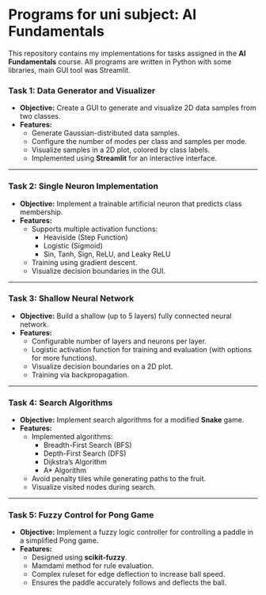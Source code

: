 # Programs for uni subject: AI Fundamentals

This repository contains my implementations for tasks assigned in the **AI Fundamentals** course.
All programs are written in Python with some libraries, main GUI tool was Streamlit.

### Task 1: Data Generator and Visualizer

- **Objective:** Create a GUI to generate and visualize 2D data samples from two classes.  
- **Features:**
  - Generate Gaussian-distributed data samples.
  - Configure the number of modes per class and samples per mode.
  - Visualize samples in a 2D plot, colored by class labels.
  - Implemented using **Streamlit** for an interactive interface.

---

### Task 2: Single Neuron Implementation

- **Objective:** Implement a trainable artificial neuron that predicts class membership.
- **Features:**
  - Supports multiple activation functions:
    - Heaviside (Step Function)
    - Logistic (Sigmoid)
    - Sin, Tanh, Sign, ReLU, and Leaky ReLU
  - Training using gradient descent.
  - Visualize decision boundaries in the GUI.

---

### Task 3: Shallow Neural Network

- **Objective:** Build a shallow (up to 5 layers) fully connected neural network.
- **Features:**
  - Configurable number of layers and neurons per layer.
  - Logistic activation function for training and evaluation (with options for more functions).
  - Visualize decision boundaries on a 2D plot.
  - Training via backpropagation.

---

### Task 4: Search Algorithms

- **Objective:** Implement search algorithms for a modified **Snake** game.  
- **Features:**
  - Implemented algorithms:
    - Breadth-First Search (BFS)
    - Depth-First Search (DFS)
    - Dijkstra’s Algorithm
    - A* Algorithm
  - Avoid penalty tiles while generating paths to the fruit.
  - Visualize visited nodes during search.

---

### Task 5: Fuzzy Control for Pong Game

- **Objective:** Implement a fuzzy logic controller for controlling a paddle in a simplified Pong game.
- **Features:**
  - Designed using **scikit-fuzzy**.
  - Mamdami method for rule evaluation.
  - Complex ruleset for edge deflection to increase ball speed.
  - Ensures the paddle accurately follows and deflects the ball.

